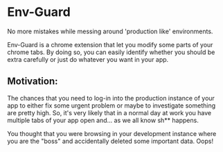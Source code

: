 # Env-Guard

No more mistakes while messing around 'production like' environments.

Env-Guard is a chrome extension that let you modify some parts of your chrome tabs. By doing so,
you can easily identify whether you should be extra carefully or just do whatever you want in your app.

## Motivation:

The chances that you need to log-in into the production instance of your app to either 
fix some urgent problem or maybe to investigate something are pretty high. So, it's very likely that in a normal day at
work you have multiple tabs of your app open and... as we all know sh** happens.

You thought that you were browsing in your development instance where you are the "boss" 
and accidentally deleted some important data. Oops!

